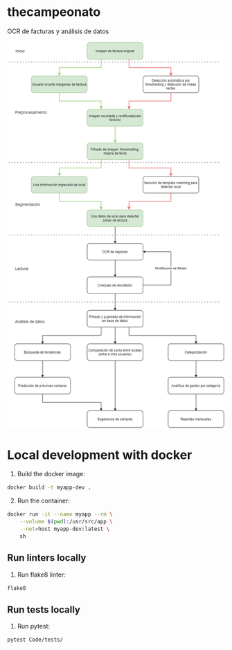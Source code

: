 # thecampeonato

OCR de facturas y análisis de datos

![Diagrama funcional](https://github.com/agustincosta/thecampeonato/blob/main/tutorial/diagrama_funcional.png)

# Local development with docker

1. Build the docker image:
```sh
docker build -t myapp-dev .
```
2. Run the container:
  ```sh
  docker run -it --name myapp --rm \
      --volume $(pwd):/usr/src/app \
      --net=host myapp-dev:latest \
      sh
  ```

## Run linters locally

1. Run flake8 linter:
```sh
flake8
```

## Run tests locally

1. Run pytest:
```sh
pytest Code/tests/
```
